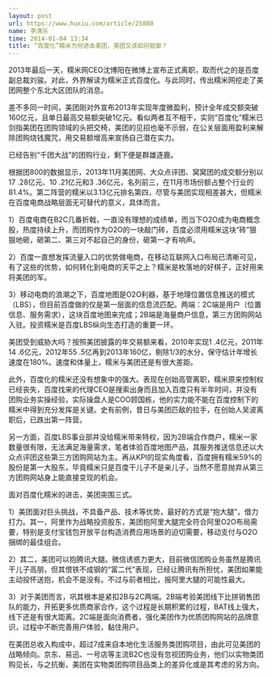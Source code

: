 ```yaml
---
layout: post
url: https://www.huxiu.com/article/25880
name: 李清乐
time: 2014-01-04 13:34
title: “百度化”糯米为何进击美团，美团又该如何抵御？
---
```

2013年最后一天，糯米网CEO沈博阳在微博上宣布正式离职，取而代之的是百度副总裁刘骏。对此，外界解读为糯米正式百度化。与此同时，传出糯米网挖走了美团网整个东北大区团队的消息。

差不多同一时间，美团刚对外宣布2013年实现年度微盈利，预计全年成交额突破160亿元，且单日最高交易额突破1亿元。看似两者互不相干，实则“百度化”糯米已剑指美团在团购领域的头把交椅，美团的见招也毫不示弱，在公关层面用盈利来解除团购烧钱魔咒，用交易额增高来宣扬自己潜在实力。

已经告别“千团大战”的团购行业，剩下便是群雄逐鹿。

根据团800的数据显示，2013年11月美团网、大众点评团、窝窝团的成交额分别以17 .28亿元、10 .21亿元和3 .36亿元，名列前三，在11月市场份额占整个行业的81.4%。第二阵营的糯米以3.13亿元排名第四，尽管与美团实现相差甚大，但糯米在百度电商战略层面无可替代的意义，具体而言。

1）百度电商在B2C几番折戟，一直没有理想的成绩单，而当下O2O成为电商概念股，热度持续上升，而团购作为O2O的一块敲门砖，百度必须用糯米这块“砖”狠狠地砸，砸第二、第三对不起自己的身份，砸第一才有响声。

2）百度一直想发挥流量入口的优势做电商，在移动互联网入口布局已清晰可见，有了这些的优势，如何转化到电商的天平之上？糯米是枚落地的好棋子，正好用来将美团的军。

3）移动电商的浪潮之下，百度地图是O2O利器，基于地理位置信息推送的模式（LBS），但目前百度做的仅是第一层面的信息流匹配。两端：2C端是用户（位置信息、服务需求），这块百度地图来完成；2B端是海量商户信息，第三方团购网站入驻。投资糯米是百度LBS纵向生态打造的重要一环。

美团受到威胁大吗？按照美团披露的年交易额来看，2010年实现1 .4亿元，2011年14 .6亿元，2012年55 .5亿再到2013年160亿，剔除1/3的水分，保守估计年增长速度在180%。速度和体量上，糯米与美团还是有很大差距。

此外，百度化的糯米还没有想象中的强大。表现在创始高管离职，糯米原来控制权已经丧失，百度找来的代理CEO是搜索出身而且加入百度只有半年时间，并没有团购业务实操经验，实际操盘人是COO顾国栋，他的实力能不能在百度控制下的糯米中得到充分发挥是关键。史有前例，昔日与美团匹敌的拉手，在创始人吴波离职后，已跌出第一阵营。

另一方面，百度LBS事业部并没给糯米带来特权，因为2B端合作商户，糯米一家数量很有限，无法满足海量需求，笔者体验百度地图产品，其服务推送信息还以大众点评团这些第三方团购网站为主。再从KPI的现实角度看，百度拥有糯米59%的股份是第一大股东，毕竟糯米只是百度干儿子不是亲儿子，当然不愿意抛弃从第三方团购网站身上能直接变现的机会。

面对百度化糯米的进击，美团突围三式。

1）美团面对巨头挑战，不具备产品、技术等优势，最好的方式是“抱大腿”，借力打力。其一，阿里作为战略投资股东，美团抱阿里大腿完全符合阿里O2O布局需要，特别是支付宝钱包开放平台构造消费应用场景的迫切需要，移动支付与O2O捆绑的最佳组合。

2）其二，美团可以抱腾讯大腿。微信诱惑力更大，目前微信团购业务虽然是腾讯干儿子高朋，但其恨铁不成钢的“富二代”表现，已经让腾讯有所担忧，美团如果能主动投怀送抱，机会不是没有。不过与前者相比，报阿里大腿的可能性最大。

3）对于美团而言，巩其根本是紧扣2B与2C两端。2B端考验美团线下比拼销售团队的能力，开拓更多优质商家合作，这个过程是长期积累的过程，BAT线上强大，线下还是有很大距离。2C端是面向消费者，强化美团作为优质团购网站的品牌意识，过程中不断完善用户体验，黏住用户。

在美团总收入构成中，超过7成来自本地化生活服务类团购项目，由此可见美团的战略倾向。京东、易迅、一号店等主流B2C也没有忽视团购业务，他们以实物类团购见长，与之抗衡，美团在实物类团购项目品类上的差异化或是其考虑的另方向。

